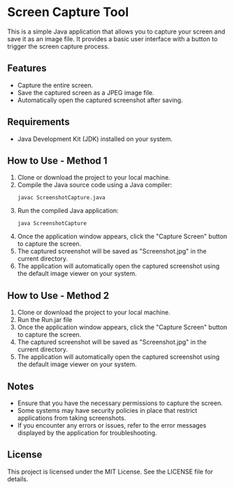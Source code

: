# Screen Capture Tool

This is a simple Java application that allows you to capture your screen and save it as an image file. It provides a basic user interface with a button to trigger the screen capture process.

## Features
- Capture the entire screen.
- Save the captured screen as a JPEG image file.
- Automatically open the captured screenshot after saving.

## Requirements
- Java Development Kit (JDK) installed on your system.

## How to Use - Method 1
1. Clone or download the project to your local machine.
2. Compile the Java source code using a Java compiler:
    ```
    javac ScreenshotCapture.java
    ```
3. Run the compiled Java application:
    ```
    java ScreenshotCapture
    ```
4. Once the application window appears, click the "Capture Screen" button to capture the screen.
5. The captured screenshot will be saved as "Screenshot.jpg" in the current directory.
6. The application will automatically open the captured screenshot using the default image viewer on your system.


## How to Use - Method 2
1. Clone or download the project to your local machine.
2. Run the Run.jar file
3. Once the application window appears, click the "Capture Screen" button to capture the screen.
4. The captured screenshot will be saved as "Screenshot.jpg" in the current directory.
5. The application will automatically open the captured screenshot using the default image viewer on your system.

## Notes
- Ensure that you have the necessary permissions to capture the screen.
- Some systems may have security policies in place that restrict applications from taking screenshots.
- If you encounter any errors or issues, refer to the error messages displayed by the application for troubleshooting.

## License
This project is licensed under the MIT License. See the LICENSE file for details.

